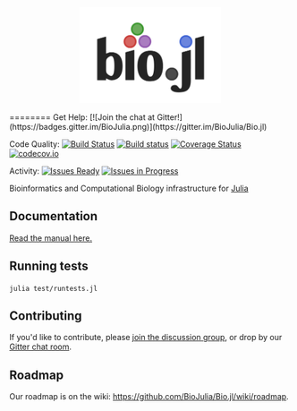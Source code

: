 <p align="center"><img src="https://raw.githubusercontent.com/BioJulia/assets/master/branding/bio.jl.png" width="50%" alt="Bio.jl" /></p>
========
Get Help: [![Join the chat at Gitter!](https://badges.gitter.im/BioJulia.png)](https://gitter.im/BioJulia/Bio.jl) 

Code Quality: [![Build Status](https://travis-ci.org/BioJulia/Bio.jl.svg?branch=master)](https://travis-ci.org/BioJulia/Bio.jl)
[![Build status](https://ci.appveyor.com/api/projects/status/nq4w264346py8esp?svg=true)](https://ci.appveyor.com/project/Ward9250/bio-jl)
[![Coverage Status](https://img.shields.io/coveralls/BioJulia/Bio.jl.svg)](https://coveralls.io/r/BioJulia/Bio.jl)
[![codecov.io](http://codecov.io/github/BioJulia/Bio.jl/coverage.svg?branch=master)](http://codecov.io/github/BioJulia/Bio.jl?branch=master)

Activity: [![Issues Ready](https://badge.waffle.io/BioJulia/Bio.jl.svg?label=ready&title=Issues%20Ready)](http://waffle.io/BioJulia/Bio.jl)
[![Issues in Progress](https://badge.waffle.io/BioJulia/Bio.jl.svg?label=WIP&title=Issues%20In%20Progress)](http://waffle.io/BioJulia/Bio.jl)

Bioinformatics and Computational Biology infrastructure for [Julia](http://julialang.org)

## Documentation

[Read the manual here.](http://biojulia.github.io/Bio.jl/)

## Running tests

`julia test/runtests.jl`

## Contributing

If you'd like to contribute, please [join the discussion group](https://groups.google.com/forum/#!forum/biojulia-dev), or drop by our [Gitter chat room](https://gitter.im/BioJulia/Bio.jl).

## Roadmap

Our roadmap is on the wiki: https://github.com/BioJulia/Bio.jl/wiki/roadmap.
